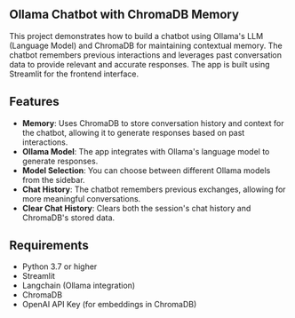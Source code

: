 ## Ollama Chatbot with ChromaDB Memory

This project demonstrates how to build a chatbot using Ollama's LLM (Language Model) and ChromaDB for maintaining contextual memory. The chatbot remembers previous interactions and leverages past conversation data to provide relevant and accurate responses. The app is built using Streamlit for the frontend interface.

## Features

- **Memory**: Uses ChromaDB to store conversation history and context for the chatbot, allowing it to generate responses based on past interactions.
- **Ollama Model**: The app integrates with Ollama's language model to generate responses.
- **Model Selection**: You can choose between different Ollama models from the sidebar.
- **Chat History**: The chatbot remembers previous exchanges, allowing for more meaningful conversations.
- **Clear Chat History**: Clears both the session's chat history and ChromaDB's stored data.

## Requirements

- Python 3.7 or higher
- Streamlit
- Langchain (Ollama integration)
- ChromaDB
- OpenAI API Key (for embeddings in ChromaDB)


